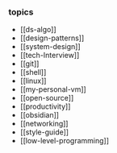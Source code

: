 ### topics
- [[ds-algo]]
- [[design-patterns]]
- [[system-design]]
- [[tech-Interview]]
- [[git]]
- [[shell]]
- [[linux]]
- [[my-personal-vm]]
- [[open-source]]
- [[productivity]]
- [[obsidian]]
- [[networking]]
- [[style-guide]]
- [[low-level-programming]]


